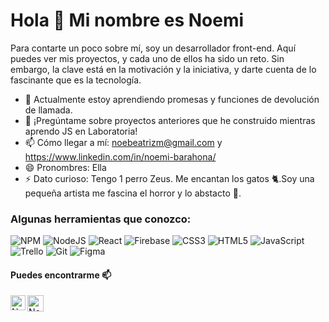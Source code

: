 # Hola 👋 Mi nombre es Noemi

Para contarte un poco sobre mí, soy un desarrollador front-end. Aquí puedes ver mis proyectos, y cada uno de ellos ha sido un reto. Sin embargo, la clave está en la motivación y la iniciativa, y darte cuenta de lo fascinante que es la tecnología.

* 🌱 Actualmente estoy aprendiendo promesas y funciones de devolución de llamada.
* 💬 ¡Pregúntame sobre proyectos anteriores que he construido mientras aprendo JS en Laboratoria!
* 📫 Cómo llegar a mí: noebeatrizm@gmail.com y https://www.linkedin.com/in/noemi-barahona/
* 😄 Pronombres: Ella
* ⚡ Dato curioso:  Tengo 1 perro Zeus. Me encantan los gatos 🐈.Soy una pequeña artista me fascina el horror y lo abstacto 👻.

### Algunas herramientas que conozco:

<p align="center">
  
![NPM](https://img.shields.io/badge/NPM-%23CB3837.svg?style=for-the-badge&logo=npm&logoColor=white)
![NodeJS](https://img.shields.io/badge/node.js-6DA55F?style=for-the-badge&logo=node.js&logoColor=white)
![React](https://img.shields.io/badge/react-%2320232a.svg?style=for-the-badge&logo=react&logoColor=%2361DAFB)
![Firebase](https://img.shields.io/badge/firebase-%23039BE5.svg?style=for-the-badge&logo=firebase)
![CSS3](https://img.shields.io/badge/css3-%231572B6.svg?style=for-the-badge&logo=css3&logoColor=white)
![HTML5](https://img.shields.io/badge/html5-%23E34F26.svg?style=for-the-badge&logo=html5&logoColor=white)
![JavaScript](https://img.shields.io/badge/javascript-%23323330.svg?style=for-the-badge&logo=javascript&logoColor=%23F7DF1E)
![Trello](https://img.shields.io/badge/Trello-%23026AA7.svg?style=for-the-badge&logo=Trello&logoColor=white)
![Git](https://img.shields.io/badge/git-%23F05033.svg?style=for-the-badge&logo=git&logoColor=white)
![Figma](https://img.shields.io/badge/Figma-%23FF61A6.svg?style=for-the-badge&logo=figma&logoColor=white)

</p>

#### Puedes encontrarme 📫

  <a href="https://www.linkedin.com/in/noemi-barahona//">
  <img align="left" alt="Noemi Barahonaz | Linkedin" width="24px" src="https://github.com/TheDudeThatCode/TheDudeThatCode/blob/master/Assets/Linkedin.svg" />
  </a>
  <a href="mailto:noebeatrizm@gmail.com">
  <img align="left" alt="Noemi Barahona | Gmail" width="26px" src="https://github.com/TheDudeThatCode/TheDudeThatCode/blob/master/Assets/Gmail.svg" />
  </a>
